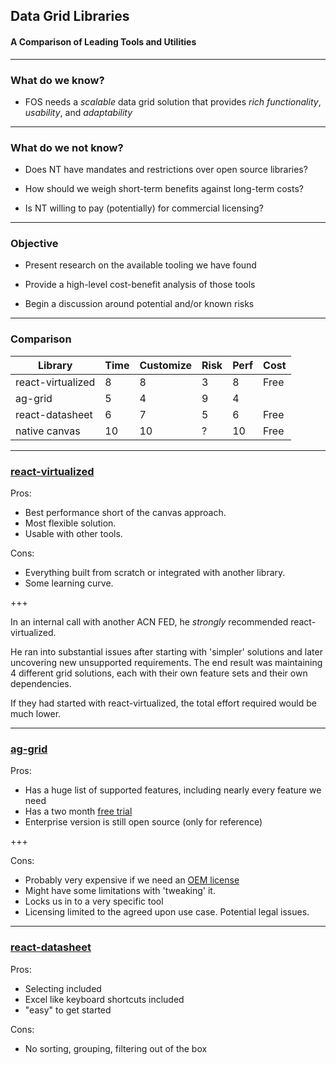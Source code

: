 ## Data Grid Libraries
#### A Comparison of Leading Tools and Utilities

---

### What do we know?

* FOS needs a _scalable_ data grid solution that provides _rich functionality_, _usability_, and _adaptability_

---

### What do we not know?

* Does NT have mandates and restrictions over open source libraries?

* How should we weigh short-term benefits against long-term costs?

* Is NT willing to pay (potentially) for commercial licensing?

---

### Objective

* Present research on the available tooling we have found 

* Provide a high-level cost-benefit analysis of those tools

* Begin a discussion around potential and/or known risks

---

### Comparison 

| Library           | Time | Customize | Risk   | Perf    | Cost  |
| ----------------- | ---- | --------- | ------ | ------- | ----- |
| react-virtualized |  8   |  8        | 3      |  8      | Free  |
| ag-grid           |  5   |  4        | 9      |  4      | $$$$  |
| react-datasheet   |  6   |  7        | 5      |  6      | Free  |
| native canvas     | 10   | 10        | ?      | 10      | Free  |

---

### [react-virtualized](https://bvaughn.github.io/react-virtualized/#/components/List)

Pros: 
* Best performance short of the canvas approach. 
* Most flexible solution. 
* Usable with other tools.

Cons: 
* Everything built from scratch or integrated with another library.
* Some learning curve.

+++

In an internal call with another ACN FED, he _strongly_ recommended react-virtualized. 

He ran into substantial issues after starting with 'simpler' solutions and later uncovering new unsupported requirements. The end result was maintaining 4 different grid solutions, each with their own feature sets and their own dependencies. 

If they had started with react-virtualized, the total effort required would be much lower.

--- 

### [ag-grid](https://www.ag-grid.com/)

Pros:
* Has a huge list of supported features, including nearly every feature we need
* Has a two month [free trial](https://www.ag-grid.com/start-trial.php)
* Enterprise version is still open source (only for reference)

+++

Cons:

* Probably very expensive if we need an [OEM license](https://www.ag-grid.com/license-pricing)
* Might have some limitations with 'tweaking' it.
* Locks us in to a very specific tool
* Licensing limited to the agreed upon use case. Potential legal issues.

---

### [react-datasheet](https://nadbm.github.io/react-datasheet/)

Pros:
* Selecting included
* Excel like keyboard shortcuts included
* "easy" to get started 

Cons:
* No sorting, grouping, filtering out of the box
